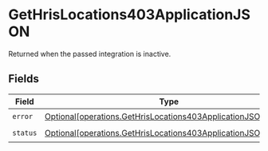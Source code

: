 # GetHrisLocations403ApplicationJSON

Returned when the passed integration is inactive.


## Fields

| Field                                                                                                                                    | Type                                                                                                                                     | Required                                                                                                                                 | Description                                                                                                                              |
| ---------------------------------------------------------------------------------------------------------------------------------------- | ---------------------------------------------------------------------------------------------------------------------------------------- | ---------------------------------------------------------------------------------------------------------------------------------------- | ---------------------------------------------------------------------------------------------------------------------------------------- |
| `error`                                                                                                                                  | [Optional[operations.GetHrisLocations403ApplicationJSONError]](undefined/models/operations/gethrislocations403applicationjsonerror.md)   | :heavy_check_mark:                                                                                                                       | N/A                                                                                                                                      |
| `status`                                                                                                                                 | [Optional[operations.GetHrisLocations403ApplicationJSONStatus]](undefined/models/operations/gethrislocations403applicationjsonstatus.md) | :heavy_check_mark:                                                                                                                       | N/A                                                                                                                                      |